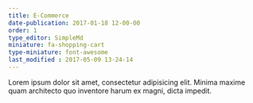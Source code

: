 ```yaml
---
title: E-Commerce
date-publication: 2017-01-18 12-00-00
order: 1
type_editor: SimpleMd
miniature: fa-shopping-cart
type-miniature: font-awesome
last_modified : 2017-05-09 13-24-14
---
```

Lorem ipsum dolor sit amet, consectetur adipisicing elit. Minima maxime quam architecto quo inventore harum ex magni, dicta impedit.